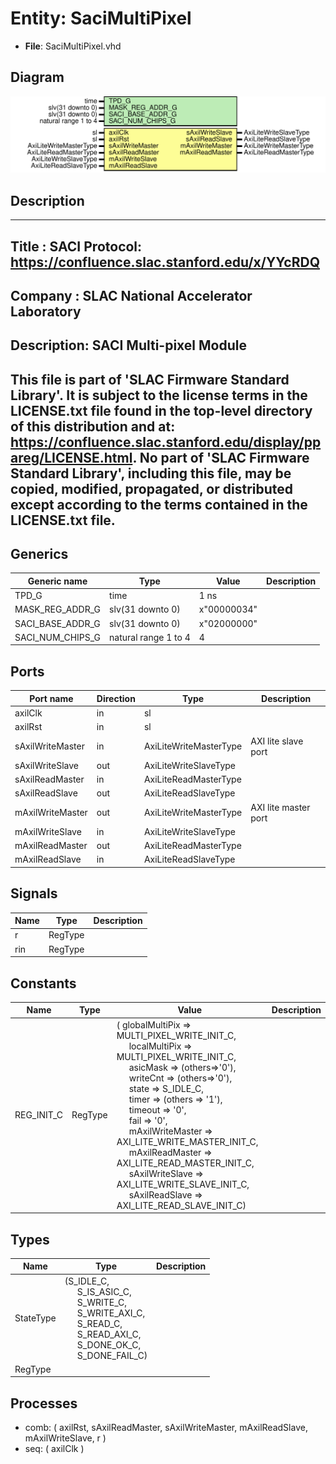 # Entity: SaciMultiPixel

- **File**: SaciMultiPixel.vhd
## Diagram

![Diagram](SaciMultiPixel.svg "Diagram")
## Description

-----------------------------------------------------------------------------
 Title      : SACI Protocol: https://confluence.slac.stanford.edu/x/YYcRDQ
-----------------------------------------------------------------------------
 Company    : SLAC National Accelerator Laboratory
-----------------------------------------------------------------------------
 Description: SACI Multi-pixel Module
-----------------------------------------------------------------------------
 This file is part of 'SLAC Firmware Standard Library'.
 It is subject to the license terms in the LICENSE.txt file found in the
 top-level directory of this distribution and at:
    https://confluence.slac.stanford.edu/display/ppareg/LICENSE.html.
 No part of 'SLAC Firmware Standard Library', including this file,
 may be copied, modified, propagated, or distributed except according to
 the terms contained in the LICENSE.txt file.
-----------------------------------------------------------------------------
## Generics

| Generic name     | Type                 | Value       | Description |
| ---------------- | -------------------- | ----------- | ----------- |
| TPD_G            | time                 | 1 ns        |             |
| MASK_REG_ADDR_G  | slv(31 downto 0)     | x"00000034" |             |
| SACI_BASE_ADDR_G | slv(31 downto 0)     | x"02000000" |             |
| SACI_NUM_CHIPS_G | natural range 1 to 4 | 4           |             |
## Ports

| Port name        | Direction | Type                   | Description          |
| ---------------- | --------- | ---------------------- | -------------------- |
| axilClk          | in        | sl                     |                      |
| axilRst          | in        | sl                     |                      |
| sAxilWriteMaster | in        | AxiLiteWriteMasterType | AXI lite slave port  |
| sAxilWriteSlave  | out       | AxiLiteWriteSlaveType  |                      |
| sAxilReadMaster  | in        | AxiLiteReadMasterType  |                      |
| sAxilReadSlave   | out       | AxiLiteReadSlaveType   |                      |
| mAxilWriteMaster | out       | AxiLiteWriteMasterType | AXI lite master port |
| mAxilWriteSlave  | in        | AxiLiteWriteSlaveType  |                      |
| mAxilReadMaster  | out       | AxiLiteReadMasterType  |                      |
| mAxilReadSlave   | in        | AxiLiteReadSlaveType   |                      |
## Signals

| Name | Type    | Description |
| ---- | ------- | ----------- |
| r    | RegType |             |
| rin  | RegType |             |
## Constants

| Name       | Type    | Value                                                                                                                                                                                                                                                                                                                                                                                                                                                                                                                                                                                                                                                                                                                                                                                                                                                                                                                                                                                                                 | Description |
| ---------- | ------- | --------------------------------------------------------------------------------------------------------------------------------------------------------------------------------------------------------------------------------------------------------------------------------------------------------------------------------------------------------------------------------------------------------------------------------------------------------------------------------------------------------------------------------------------------------------------------------------------------------------------------------------------------------------------------------------------------------------------------------------------------------------------------------------------------------------------------------------------------------------------------------------------------------------------------------------------------------------------------------------------------------------------- | ----------- |
| REG_INIT_C | RegType |  (       globalMultiPix       => MULTI_PIXEL_WRITE_INIT_C,<br><span style="padding-left:20px">       localMultiPix        => MULTI_PIXEL_WRITE_INIT_C,<br><span style="padding-left:20px">       asicMask             => (others=>'0'),<br><span style="padding-left:20px">       writeCnt             => (others=>'0'),<br><span style="padding-left:20px">       state                => S_IDLE_C,<br><span style="padding-left:20px">       timer                => (others => '1'),<br><span style="padding-left:20px">       timeout              => '0',<br><span style="padding-left:20px">       fail                 => '0',<br><span style="padding-left:20px">       mAxilWriteMaster  => AXI_LITE_WRITE_MASTER_INIT_C,<br><span style="padding-left:20px">       mAxilReadMaster   => AXI_LITE_READ_MASTER_INIT_C,<br><span style="padding-left:20px">       sAxilWriteSlave   => AXI_LITE_WRITE_SLAVE_INIT_C,<br><span style="padding-left:20px">       sAxilReadSlave    => AXI_LITE_READ_SLAVE_INIT_C) |             |
## Types

| Name      | Type                                                                                                                                                                                                                                                                                                                                                               | Description |
| --------- | ------------------------------------------------------------------------------------------------------------------------------------------------------------------------------------------------------------------------------------------------------------------------------------------------------------------------------------------------------------------ | ----------- |
| StateType | (S_IDLE_C,<br><span style="padding-left:20px"> S_IS_ASIC_C,<br><span style="padding-left:20px"> S_WRITE_C,<br><span style="padding-left:20px"> S_WRITE_AXI_C,<br><span style="padding-left:20px"> S_READ_C,<br><span style="padding-left:20px"> S_READ_AXI_C,<br><span style="padding-left:20px"> S_DONE_OK_C,<br><span style="padding-left:20px"> S_DONE_FAIL_C)  |             |
| RegType   |                                                                                                                                                                                                                                                                                                                                                                    |             |
## Processes
- comb: ( axilRst, sAxilReadMaster, sAxilWriteMaster, mAxilReadSlave, mAxilWriteSlave, r )
- seq: ( axilClk )
